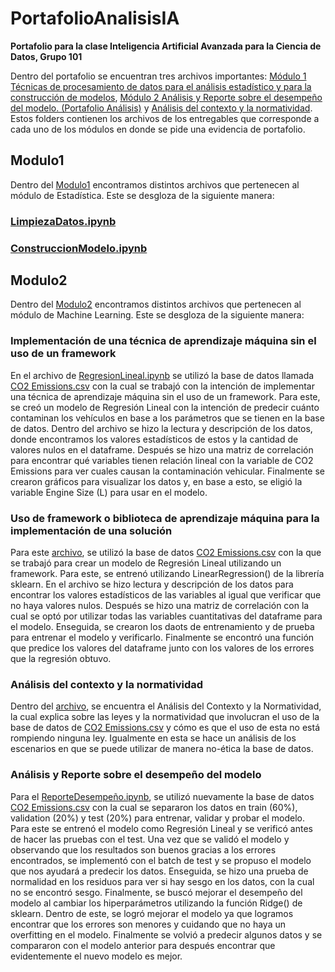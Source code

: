 # PortafolioAnalisisIA
**Portafolio para la clase Inteligencia Artificial Avanzada para la Ciencia de Datos, Grupo 101**

Dentro del portafolio se encuentran tres archivos importantes: [Módulo 1 Técnicas de procesamiento de datos para el análisis estadístico y para la construcción de modelos](LimpiezaDatos.ipynb), [Módulo 2 Análisis y Reporte sobre el desempeño del modelo. (Portafolio Análisis)](ReporteDesempeño.ipynb) y [Análisis del contexto y la normatividad](Análisis_del_Contexto_y_la_Normatividad_-2.pdf). Estos folders contienen los archivos de los entregables que corresponde a cada uno de los módulos en donde se pide una evidencia de portafolio. 


## Modulo1
Dentro del [Modulo1](Modulo1) encontramos distintos archivos que pertenecen al módulo de Estadística. Este se desgloza de la siguiente manera:

### [LimpiezaDatos.ipynb](Modulo1/LimpiezaDatos.ipynb)


### [ConstruccionModelo.ipynb](Modulo1/ConstruccionModelo.ipynb)





## Modulo2
Dentro del [Modulo2](Modulo2) encontramos distintos archivos que pertenecen al módulo de Machine Learning. Este se desgloza de la siguiente manera:

### Implementación de una técnica de aprendizaje máquina sin el uso de un framework
En el archivo de [RegresionLineal.ipynb](Modulo2/Portafolio1/RegresionLineal.ipynb) se utilizó la base de datos llamada [CO2 Emissions.csv](https://www.kaggle.com/datasets/bhuviranga/co2-emissions?select=CO2+Emissions.csv) con la cual se trabajó con la intención de implementar una técnica de aprendizaje máquina sin el uso de un framework. Para este, se creó un modelo de Regresión Lineal con la intención de predecir cuánto contaminan los vehículos en base a los parámetros que se tienen en la base de datos. Dentro del archivo se hizo la lectura y descripción de los datos, donde encontramos los valores estadísticos de estos y la cantidad de valores nulos en el dataframe. Después se hizo una matriz de correlación para encontrar qué variables tienen relación lineal con la variable de CO2 Emissions para ver cuales causan la contaminación vehicular. Finalmente se crearon gráficos para visualizar los datos y, en base a esto, se eligió la variable Engine Size (L) para usar en el modelo. 


### Uso de framework o biblioteca de aprendizaje máquina para la implementación de una solución
Para este [archivo](Modulo2/Portafolio1/RegresionLinealFramework.ipynb), se utilizó la base de datos [CO2 Emissions.csv](https://www.kaggle.com/datasets/bhuviranga/co2-emissions?select=CO2+Emissions.csv) con la que se trabajó para crear un modelo de Regresión Lineal utilizando un framework. Para este, se entrenó utilizando LinearRegression() de la librería sklearn. En el archivo se hizo lectura y descripción de los datos para encontrar los valores estadísticos de las variables al igual que verificar que no haya valores nulos. Después se hizo una matriz de correlación con la cual se optó por utilizar todas las variables cuantitativas del dataframe para el modelo. Enseguida, se crearon los daots de entrenamiento y de prueba para entrenar el modelo y verificarlo. Finalmente se encontró una función que predice los valores del dataframe junto con los valores de los errores que la regresión obtuvo.


### Análisis del contexto y la normatividad

Dentro del [archivo](Modulo2/Portafolio1/Análisis_del_Contexto_y_la_Normatividad_-2.pdf), se encuentra el Análisis del Contexto y la Normatividad, la cual explica sobre las leyes y la normatividad que involucran el uso de la base de datos de [CO2 Emissions.csv](https://www.kaggle.com/datasets/bhuviranga/co2-emissions?select=CO2+Emissions.csv) y cómo es que el uso de esta no está rompiendo ninguna ley. Igualmente en esta se hace un análisis de los escenarios en que se puede utilizar de manera no-ética la base de datos.


### Análisis y Reporte sobre el desempeño del modelo
Para el [ReporteDesempeño.ipynb](Modulo2/Portafolio1/ReporteDesempeño.ipynb), se utilizó nuevamente la base de datos [CO2 Emissions.csv](https://www.kaggle.com/datasets/bhuviranga/co2-emissions?select=CO2+Emissions.csv) con la cual se separaron los datos en train (60%), validation (20%) y test (20%) para entrenar, validar y probar el modelo. Para este se entrenó el modelo como Regresión Lineal y se verificó antes de hacer las pruebas con el test. Una vez que se validó el modelo y observando que los resultados son buenos gracias a los errores encontrados, se implementó con el batch de test y se propuso el modelo que nos ayudará a predecir los datos. Enseguida, se hizo una prueba de normalidad en los residuos para ver si hay sesgo en los datos, con la cual no se encontró sesgo. Finalmente, se buscó mejorar el desempeño del modelo al cambiar los hiperparámetros utilizando la función Ridge() de sklearn. Dentro de este, se logró mejorar el modelo ya que logramos encontrar que los errores son menores y cuidando que no haya un overfitting en el modelo. Finalmente se volvió a predecir algunos datos y se compararon con el modelo anterior para después encontrar que evidentemente el nuevo modelo es mejor.
